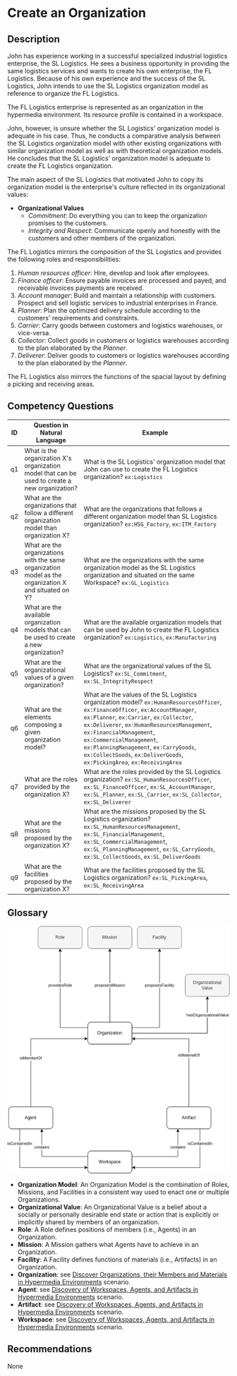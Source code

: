 # Create an Organization

## Description
John has experience working in a successful specialized industrial logistics enterprise, the SL Logistics. He sees a business opportunity in providing the same logistics services and wants to create his own enterprise, the FL Logistics. Because of his own experience and the success of the SL Logistics, John intends to use the SL Logistics organization model as reference to organize the FL Logistics.

The FL Logistics enterprise is represented as an organization in the hypermedia environment. Its resource profile is contained in a workspace.

John, however, is unsure whether the SL Logistics' organization model is adequate in his case. Thus, he conducts a comparative analysis between the SL Logistics organization model with other existing organizations with similar organization model as well as with theoretical organization models. He concludes that the SL Logistics' organization model is adequate to create the FL Logistics organization.

The main aspect of the SL Logistics that motivated John to copy its organization model is the enterprise's culture reflected in its organizational values:

* **Organizational Values**
  + _Commitment_: Do everything you can to keep the organization promises to the customers.
  + _Integrity and Respect_: Communicate openly and honestly with the customers and other members of the organization.

The FL Logistics mirrors the composition of the SL Logistics and provides the following roles and responsibilities:
  1. _Human resources officer_: Hire, develop and look after employees.
  2. _Finance officer_: Ensure payable invoices are processed and payed, and receivable invoices payments are received.
  3. _Account manager_: Build and maintain a relationship with customers. Prospect and sell logistic services to industrial enterprises in France.
  4. _Planner_: Plan the optimized delivery schedule according to the customers' requirements and constraints.
  5. _Carrier_: Carry goods between customers and logistics warehouses, or vice-versa.
  6. _Collector_: Collect goods in customers or logistics warehouses according to the plan elaborated by the _Planner_.
  7. _Deliverer_: Deliver goods to customers or logistics warehouses according to the plan elaborated by the _Planner_.
  
The FL Logistics also mirrors the functions of the spacial layout by defining a picking and receiving areas.

## Competency Questions

| ID | Question in Natural Language | Example |
|----|------------------------------|---------|
| q1 | What is the organization X's organization model that can be used to create a new organization?       | What is the SL Logistics' organization model that John can use to create the FL Logistics organization? `ex:Logistics`                             |
| q2 | What are the organizations that follow a different organization model than organization X?           | What are the organizations that follows a different organization model than SL Logistics organization? `ex:HSG_Factory`, `ex:ITM_Factory`          |
| q3 | What are the organizations with the same organization model as the organization X and situated on Y? | What are the organizations with the same organization model as the SL Logistics organization and situated on the same Workspace? `ex:GL_Logistics` |
| q4 | What are the available organization models that can be used to create a new organization?            | What are the available organization models that can be used by John to create the FL Logistics organization? `ex:Logistics`, `ex:Manufacturing`    |
| q5 | What are the organizational values of a given organization?                                          | What are the organizational values of the SL Logistics? `ex:SL_Commitment`, `ex:SL_IntegrityRespect`                                               |
| q6 | What are the elements composing a given organization model?                                          | What are the values of the SL Logistics organization model? `ex:HumanResourcesOfficer`, `ex:FinanceOfficer`, `ex:AccountManager`, `ex:Planner`, `ex:Carrier`, `ex:Collector`, `ex:Deliverer`, `ex:HumanResourcesManagement`, `ex:FinancialManagement`, `ex:CommercialManagement`, `ex:PlanningManagement`, `ex:CarryGoods`, `ex:CollectGoods`, `ex:DeliverGoods`, `ex:PickingArea`, `ex:ReceivingArea`                                                             |
| q7 | What are the roles provided by the organization X?                                                   | What are the roles provided by the SL Logistics organization? `ex:SL_HumanResourcesOfficer`, `ex:SL_FinanceOfficer`, `ex:SL_AccountManager`, `ex:SL_Planner`, `ex:SL_Carrier`, `ex:SL_Collector`, `ex:SL_Deliverer`            |
| q8 | What are the missions proposed by the organization X?                                                | What are the missions proposed by the SL Logistics organization? `ex:SL_HumanResourcesManagement`, `ex:SL_FinancialManagement`, `ex:SL_CommercialManagement`, `ex:SL_PlanningManagement`, `ex:SL_CarryGoods`, `ex:SL_CollectGoods`, `ex:SL_DeliverGoods`                                                   |
| q9 | What are the facilities proposed by the organization X?                                              | What are the facilities proposed by the SL Logistics organization? `ex:SL_PickingArea`, `ex:SL_ReceivingArea`                                      |

## Glossary

![image](create-organization.png)

* **Organization Model**: An Organization Model is the combination of Roles, Missions, and Facilities in a consistent way used to enact one or multiple Organizations.
* **Organizational Value**: An Organizational Value is a belief about a socially or personally desirable end state or action that is explicitly or implicitly shared by members of an organization.
* **Role**: A Role defines positions of members (i.e., Agents) in an Organization.
* **Mission**: A Mission gathers what Agents have to achieve in an Organization.
* **Facility**: A Facility defines functions of materials (i.e., Artifacts) in an Organization.
* **Organization**: see [Discover Organizations, their Members and Materials in Hypermedia Environments](domains/manufacturing-environments/discover-organization/README.md) scenario.
* **Agent**: see [Discovery of Workspaces, Agents, and Artifacts in Hypermedia Environments](domains/manufacturing-environments/discover-core/README.md) scenario.
* **Artifact**: see [Discovery of Workspaces, Agents, and Artifacts in Hypermedia Environments](domains/manufacturing-environments/discover-core/README.md) scenario.
* **Workspace**: see [Discovery of Workspaces, Agents, and Artifacts in Hypermedia Environments](domains/manufacturing-environments/discover-core/README.md) scenario.

## Recommendations

None
